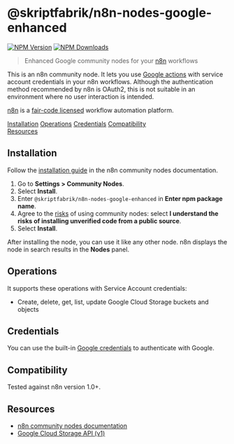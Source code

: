 # @skriptfabrik/n8n-nodes-google-enhanced

[![NPM Version](https://img.shields.io/npm/v/@skriptfabrik/n8n-nodes-google-enhanced)](https://www.npmjs.com/package/@skriptfabrik/n8n-nodes-google-enhanced)
[![NPM Downloads](https://img.shields.io/npm/dt/@skriptfabrik/n8n-nodes-google-enhanced)](https://www.npmjs.com/package/@skriptfabrik/n8n-nodes-google-enhanced)

> Enhanced Google community nodes for your [n8n](https://n8n.io/) workflows

This is an n8n community node. It lets you use [Google actions](https://docs.n8n.io/integrations/builtin/app-nodes/) with
service account credentials in your n8n workflows. Although the authentication method recommended by n8n is OAuth2, this
is not suitable in an environment where no user interaction is intended.

[n8n](https://n8n.io/) is a [fair-code licensed](https://docs.n8n.io/reference/license/) workflow automation platform.

[Installation](#installation)
[Operations](#operations)
[Credentials](#credentials)
[Compatibility](#compatibility)  
[Resources](#resources)

## Installation

Follow the [installation guide](https://docs.n8n.io/integrations/community-nodes/installation/) in the n8n community
nodes documentation.

1. Go to **Settings > Community Nodes**.
2. Select **Install**.
3. Enter `@skriptfabrik/n8n-nodes-google-enhanced` in **Enter npm package name**.
4. Agree to the [risks](https://docs.n8n.io/integrations/community-nodes/risks/) of using community nodes: select
   **I understand the risks of installing unverified code from a public source**.
5. Select **Install**.

After installing the node, you can use it like any other node. n8n displays the node in search results in the **Nodes** panel.

## Operations

It supports these operations with Service Account credentials:

- Create, delete, get, list, update Google Cloud Storage buckets and objects

## Credentials

You can use the built-in [Google credentials](https://docs.n8n.io/integrations/builtin/credentials/google/) to
authenticate with Google.

## Compatibility

Tested against n8n version 1.0+.

## Resources

- [n8n community nodes documentation](https://docs.n8n.io/integrations/community-nodes/)
- [Google Cloud Storage API (v1)](https://cloud.google.com/storage/docs/json_api/v1)
